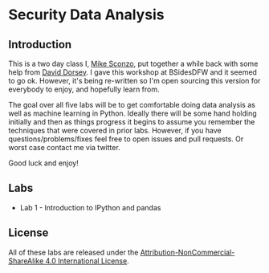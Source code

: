 # Security Data Analysis

## Introduction

This is a two day class I, [Mike Sconzo](https://twitter.com/sooshie), put together a while back with some help from [David Dorsey](https://twitter.com/trogdorsey). I gave this workshop at BSidesDFW and it seemed to go ok. However, it's being re-written so I'm open sourcing this version for everybody to enjoy, and hopefully learn from.

The goal over all five labs will be to get comfortable doing data analysis as well as machine learning in Python. Ideally there will be some hand holding initially and then as things progress it begins to assume you remember the techniques that were covered in prior labs. However, if you have questions/problems/fixes feel free to open issues and pull requests. Or worst case contact me via twitter.

Good luck and enjoy!

## Labs
* Lab 1 - Introduction to IPython and pandas

## License
All of these labs are released under the [Attribution-NonCommercial-ShareAlike 4.0 International License](http://creativecommons.org/licenses/by-nc-sa/4.0/).

